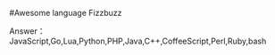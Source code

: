 #Awesome language Fizzbuzz

Answer：JavaScript,Go,Lua,Python,PHP,Java,C++,CoffeeScript,Perl,Ruby,bash
